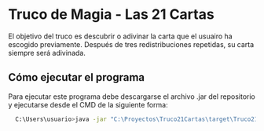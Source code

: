 # Truco de Magia - Las 21 Cartas

El objetivo del truco es descubrir o adivinar la carta que el usuairo ha escogido previamente. Después de tres redistribuciones repetidas, su carta siempre será adivinada.


## Cómo ejecutar el programa

Para ejecutar este programa debe descargarse el archivo .jar del repositorio y ejecutarse desde el CMD de la siguiente forma:

```bash
  C:\Users\usuario>java -jar "C:\Proyectos\Truco21Cartas\target\Truco21Cartas-1.0-SNAPSHOT.jar"
```
